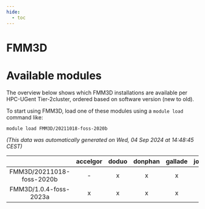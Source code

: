```yaml
---
hide:
  - toc
---
```


FMM3D
=====

# Available modules


The overview below shows which FMM3D installations are available per HPC-UGent Tier-2cluster, ordered based on software version (new to old).

To start using FMM3D, load one of these modules using a `module load` command like:

```shell
module load FMM3D/20211018-foss-2020b
```

*(This data was automatically generated on Wed, 04 Sep 2024 at 14:48:45 CEST)*  

| |accelgor|doduo|donphan|gallade|joltik|shinx|skitty|
| :---: | :---: | :---: | :---: | :---: | :---: | :---: | :---: |
|FMM3D/20211018-foss-2020b|-|x|x|x|x|-|x|
|FMM3D/1.0.4-foss-2023a|x|x|x|x|x|x|x|
